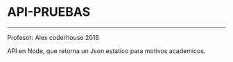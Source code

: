 # API-PRUEBAS
----------------------------
Profesor: Alex coderhouse 2016

API en Node, que retorna un Json estatico para motivos academicos.
